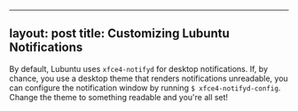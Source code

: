 ---
layout: post
title: Customizing Lubuntu Notifications
----

By default, Lubuntu uses `xfce4-notifyd` for desktop notifications. If, by chance, you use a desktop theme that renders notifications unreadable, you can configure the notification window by running `$ xfce4-notifyd-config`. Change the theme to something readable and you're all set!